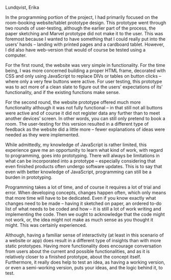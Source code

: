 Lundqvist, Erika

In the programming portion of the project, I had primarily focused on the room-booking website/tablet prototype design. This prototype went through two rounds of user-testing, although the earlier part of the process, the paper sketching and Marvel prototype did not make it to the user. This was foremost because I wanted to have something that I could really put into the users’ hands – landing with printed pages and a cardboard tablet. However, I did also have web-version that would of course be tested using a computer. 

For the first round, the website was very simple in functionality. For the time being, I was more concerned building a proper HTML frame, decorated with CSS and only using JavaScript to replace DIVs or tables on button clicks – where only a very few buttons were active. For user testing, this prototype was to act more of a clean slate to figure out the users’ expectations of its’ functionality, and if the existing functions make sense. 

For the second round, the website prototype offered much more functionality although it was not fully functional – in that still not all buttons were active and of course it did not register data any further than to meet another devices’ screen. In other words, you can still only pretend to book a room. The user-testing for this version resulted in a different type of feedback as the website did a little more – fewer explanations of ideas were needed as they were implemented. 

While admittedly, my knowledge of JavaScript is rather limited, this experience gave me an opportunity to learn what kind of work, with regard to programming, goes into prototyping. There will always be limitations in what can be incorporated into a prototype – especially considering that even finished products often undergo software updates. This is to say that even with better knowledge of JavaScript, programming can still be a burden in prototyping. 

Programming takes a lot of time, and of course it requires a lot of trial and error. When developing concepts, changes happen often, which only means that more time will have to be dedicated. Even if you know exactly what changes need to be made – having it sketched on paper, an ordered to-do list of what needs to be coded and how – it is still a lot of work writing and implementing the code. Then we ought to acknowledge that the code might not work, or, the idea might not make as much sense as you thought it might. This was certainly experienced. 

Although, having a familiar sense of interactivity (at least in this scenario of a website or app) does result in a different type of insights than with more static prototypes. Having more functionality does encourage conversation from users about the current and possible functionalities, and as it is relatively closer to a finished prototype, about the concept itself. Furthermore, it really does help to test an idea, as having a working version, or even a semi-working version, puts your ideas, and the logic behind it, to test.
